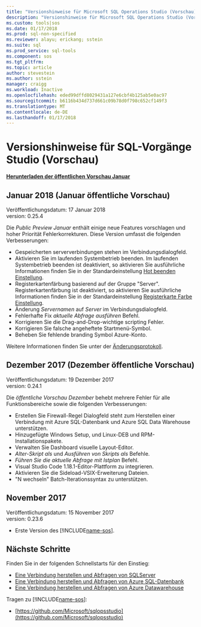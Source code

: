```yaml
---
title: "Versionshinweise für Microsoft SQL Operations Studio (Vorschau) | Microsoft Docs"
description: "Versionshinweise für Microsoft SQL Operations Studio (Vorschau)"
ms.custom: tools|sos
ms.date: 01/17/2018
ms.prod: sql-non-specified
ms.reviewer: alayu; erickang; sstein
ms.suite: sql
ms.prod_service: sql-tools
ms.component: sos
ms.tgt_pltfrm: 
ms.topic: article
author: stevestein
ms.author: sstein
manager: craigg
ms.workload: Inactive
ms.openlocfilehash: eded99dffd8029431a127e6cbf4b125ab5e0ac97
ms.sourcegitcommit: b6116b434d737d661c09b78d0f798c652cf149f3
ms.translationtype: MT
ms.contentlocale: de-DE
ms.lasthandoff: 01/17/2018
---
```

# <a name="sql-operations-studio-preview-release-notes"></a>Versionshinweise für SQL-Vorgänge Studio (Vorschau)

**[Herunterladen der öffentlichen Vorschau Januar](download.md)**

## <a name="january-2018-january-public-preview"></a>Januar 2018 (Januar öffentliche Vorschau)

Veröffentlichungsdatum: 17 Januar 2018  
version: 0.25.4

Die *Public Preview Januar* enthält einige neue Features vorschlagen und hoher Priorität Fehlerkorrekturen. Diese Version umfasst die folgenden Verbesserungen:

- Gespeicherten serververbindungen stehen im Verbindungsdialogfeld.
- Aktivieren Sie im laufenden Systembetrieb beenden. Im laufenden Systembetrieb beenden ist deaktiviert, so aktivieren Sie ausführliche Informationen finden Sie in der Standardeinstellung [Hot beenden Einstellung](settings.md#hot-exit).
- Registerkartenfärbung basierend auf der Gruppe "Server". Registerkartenfärbung ist deaktiviert, so aktivieren Sie ausführliche Informationen finden Sie in der Standardeinstellung [Registerkarte Farbe Einstellung](settings.md#tab-color).
- Änderung *Servernamen* auf *Server* im Verbindungsdialogfeld.
- Fehlerhafte Fix *aktuelle Abfrage ausführen* Befehl.
- Korrigieren Sie die Drag-and-Drop-wichtige scripting Fehler.
- Korrigieren Sie falsche angeheftete Startmenü-Symbol.
- Beheben Sie fehlende branding Symbol Azure-Konto.

Weitere Informationen finden Sie unter der [Änderungsprotokoll](https://github.com/Microsoft/sqlopsstudio/blob/master/CHANGELOG.md).


## <a name="december-2017-december-public-preview"></a>Dezember 2017 (Dezember öffentliche Vorschau)

Veröffentlichungsdatum: 19 Dezember 2017  
version: 0.24.1

Die *öffentliche Vorschau Dezember* behebt mehrere Fehler für alle Funktionsbereiche sowie die folgenden Verbesserungen:

- Erstellen Sie Firewall-Regel Dialogfeld steht zum Herstellen einer Verbindung mit Azure SQL-Datenbank und Azure SQL Data Warehouse unterstützen.
- Hinzugefügte Windows Setup, und Linux-DEB und RPM-Installationspakete.
- Verwalten Sie Dashboard visuelle Layout-Editor.
- *Alter-Skript als* und *Ausführen von Skripts als* Befehle.
- *Führen Sie die aktuelle Abfrage mit Istplan* Befehl.
- Visual Studio Code 1.18.1-Editor-Plattform zu integrieren.
- Aktivieren Sie die Sideload-VSIX-Erweiterung Dateien.
- "N wechseln" Batch-Iterationssyntax zu unterstützen.


## <a name="november-2017"></a>November 2017

Veröffentlichungsdatum: 15 November 2017  
version: 0.23.6

- Erste Version des [!INCLUDE[name-sos](../includes/name-sos-short.md)].


## <a name="next-steps"></a>Nächste Schritte

Finden Sie in der folgenden Schnellstarts für den Einstieg:
- [Eine Verbindung herstellen und Abfragen von SQLServer](quickstart-sql-server.md)
- [Eine Verbindung herstellen und Abfragen von Azure SQL-Datenbank](quickstart-sql-database.md)
- [Eine Verbindung herstellen und Abfragen von Azure Datawarehouse](quickstart-sql-dw.md)

Tragen zu [!INCLUDE[name-sos](../includes/name-sos-short.md)]:
- [https://github.com/Microsoft/sqlopsstudio](https://github.com/Microsoft/sqlopsstudio)
